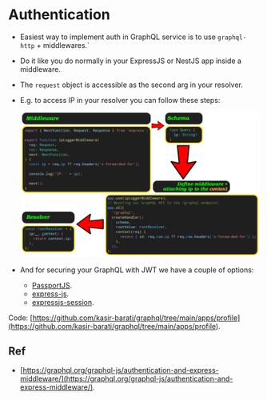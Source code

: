 # Authentication

- Easiest way to implement auth in GraphQL service is to use `graphql-http` + middlewares.`
- Do it like you do normally in your ExpressJS or NestJS app inside a middleware.
- The `request` object is accessible as the second arg in your resolver.
- E.g. to access IP in your resolver you can follow these steps:

  ![Attach IP to the resolver context argument](./assets/attach-ip-from-express-to-context.png)

- And for securing your GraphQL with JWT we have a couple of options:
  - [PassportJS](https://www.passportjs.org/).
  - [express-js](https://github.com/auth0/express-jwt).
  - [expressjs-session](https://github.com/expressjs/session).

Code: [https://github.com/kasir-barati/graphql/tree/main/apps/profile](https://github.com/kasir-barati/graphql/tree/main/apps/profile).

## Ref

- [https://graphql.org/graphql-js/authentication-and-express-middleware/](https://graphql.org/graphql-js/authentication-and-express-middleware/).
